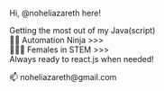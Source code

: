<p>Hi, @noheliazareth here! </p>

Getting the most out of my Java(script) <br>
🥷🏽 Automation Ninja >>>  <br>
👩🏽‍💻 Females in STEM >>> <br>
Always ready to react.js when needed!

<p>📫 noheliazareth@gmail.com </p>
